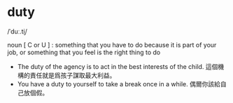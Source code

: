 # duty
/ˈduː.t̬i/

noun [ C or U ] : something that you have to do because it is part of your job, or something that you feel is the right thing to do

- The duty of the agency is to act in the best interests of the child.
這個機構的責任就是爲孩子謀取最大利益。
- You have a duty to yourself to take a break once in a while.
偶爾你該給自己放個假。